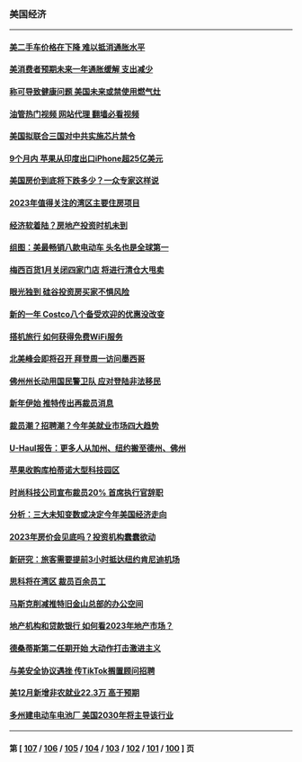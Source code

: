 ### 美国经济
---
#### [美二手车价格在下降 难以抵消通胀水平](../../pages/ncid1078158/n13903384.md?01101245) 
#### [美消费者预期未来一年通胀缓解 支出减少](../../pages/ncid1078158/n13903381.md?01101245) 
#### [称可导致健康问题 美国未来或禁使用燃气灶](../../pages/ncid1078158/n13903290.md?01101245) 
#### [油管热门视频 网站代理 翻墙必看视频](http://138.2.39.72:81/youtube.html?epic-marker?01101245)
#### [美国拟联合三国对中共实施芯片禁令](../../pages/ncid1078158/n13903308.md?01101245) 
#### [9个月内 苹果从印度出口iPhone超25亿美元](../../pages/ncid1078158/n13903220.md?01101245) 
#### [美国房价到底将下跌多少？一众专家这样说](../../pages/ncid1078158/n13902782.md?01101245) 
#### [2023年值得关注的湾区主要住房项目](../../pages/ncid1078158/n13902683.md?01101245) 
#### [经济软着陆？房地产投资时机未到](../../pages/ncid1078158/n13902711.md?01101245) 
#### [组图：美最畅销八款电动车 头名也是全球第一](../../pages/ncid1078158/n13901218.md?01101245) 
#### [梅西百货1月关闭四家门店 将进行清仓大甩卖](../../pages/ncid1078158/n13902570.md?01101245) 
#### [眼光独到 硅谷投资房买家不惧风险](../../pages/ncid1078158/n13902530.md?01101245) 
#### [新的一年 Costco八个备受欢迎的优惠没改变](../../pages/ncid1078158/n13898059.md?01101245) 
#### [搭机旅行 如何获得免费WiFi服务](../../pages/ncid1078158/n13885866.md?01101245) 
#### [北美峰会即将召开 拜登周一访问墨西哥](../../pages/ncid1078158/n13901884.md?01101245) 
#### [佛州州长动用国民警卫队 应对登陆非法移民](../../pages/ncid1078158/n13901832.md?01101245) 
#### [新年伊始 推特传出再裁员消息](../../pages/ncid1078158/n13901814.md?01101245) 
#### [裁员潮？招聘潮？今年美就业市场四大趋势](../../pages/ncid1078158/n13901713.md?01101245) 
#### [U-Haul报告：更多人从加州、纽约搬至德州、佛州](../../pages/ncid1078158/n13901461.md?01101245) 
#### [苹果收购库柏蒂诺大型科技园区](../../pages/ncid1078158/n13901385.md?01101245) 
#### [时尚科技公司宣布裁员20% 首席执行官辞职](../../pages/ncid1078158/n13901375.md?01101245) 
#### [分析：三大未知变数或决定今年美国经济走向](../../pages/ncid1078158/n13901194.md?01101245) 
#### [2023年房价会见底吗？投资机构蠢蠢欲动](../../pages/ncid1078158/n13901344.md?01101245) 
#### [新研究：旅客需要提前3小时抵达纽约肯尼迪机场](../../pages/ncid1078158/n13901312.md?01101245) 
#### [思科将在湾区 裁员百余员工](../../pages/ncid1078158/n13901037.md?01101245) 
#### [马斯克削减推特旧金山总部的办公空间](../../pages/ncid1078158/n13901033.md?01101245) 
#### [地产机构和贷款银行 如何看2023年地产市场？](../../pages/ncid1078158/n13901216.md?01101245) 
#### [德桑蒂斯第二任期开始 大动作打击激进主义](../../pages/ncid1078158/n13900994.md?01101245) 
#### [与美安全协议遇挫 传TikTok搁置顾问招聘](../../pages/ncid1078158/n13900899.md?01101245) 
#### [美12月新增非农就业22.3万 高于预期](../../pages/ncid1078158/n13900955.md?01101245) 
#### [多州建电动车电池厂 美国2030年将主导该行业](../../pages/ncid1078158/n13900468.md?01101245) 

---
#### 第 [ [107](./107.md?01101245) / [106](./106.md?01101245) / [105](./105.md?01101245) / [104](./104.md?01101245) / [103](./103.md?01101245) / [102](./102.md?01101245) / [101](./101.md?01101245) / [100](./100.md?01101245) ] 页
